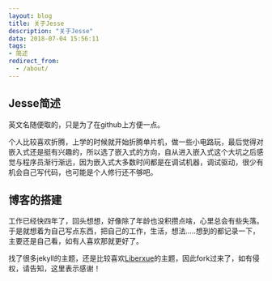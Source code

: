```yaml
---
layout: blog
title: 关于Jesse
description: "关于Jesse"
data: 2018-07-04 15:56:11
tags:
- 简述
redirect_from:
  - /about/
---
```


## Jesse简述
英文名随便取的，只是为了在github上方便一点。

个人比较喜欢折腾，上学的时候就开始折腾单片机，做一些小电路玩，最后觉得对嵌入式还是挺有兴趣的，所以选了嵌入式的方向，自从进入嵌入式这个大坑之后感觉与程序员渐行渐远，因为嵌入式大多数时间都是在调试机器，调试驱动，很少有机会自己写代码，也可能是个人修行还不够吧。

## 博客的搭建
工作已经快四年了，回头想想，好像除了年龄也没积攒点啥，心里总会有些失落。于是就想着为自己写点东西，把自己的工作，生活，想法.....想到的都记录一下，主要还是自己看，如有人喜欢那就更好了。

找了很多jekyll的主题，还是比较喜欢[Liberxue](http://www.liberxue.com)的主题，因此fork过来了，如有侵权，请告知，这里表示感谢！
